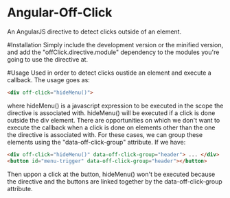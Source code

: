 # Angular-Off-Click
An AngularJS directive to detect clicks outside of an element.

#Installation
Simply include the development version or the minified version, and add the "offClick.directive.module" dependency to the modules you're going to use the directive at.

#Usage
Used in order to detect clicks oustide an element and execute a callback. The usage goes as:
```html
<div off-click="hideMenu()">
```
where hideMenu() is a javascript expression to be executed in the scope the directive is associated with. hideMenu() will be executed if a click is done outside the div element.
There are opportunities on which we don't want to execute the callback when a click is done on elements other than the one the directive is associated with. For these cases, we can group these elements using the "data-off-click-group" attribute. If we have:
```html
<div off-click="hideMenu()" data-off-click-group="header"> ... </div>
<button id="menu-trigger" data-off-click-group="header"></button>
```
Then uppon a click at the button, hideMenu() won't be executed because the directive and the buttons are linked together by the data-off-click-group attribute.
